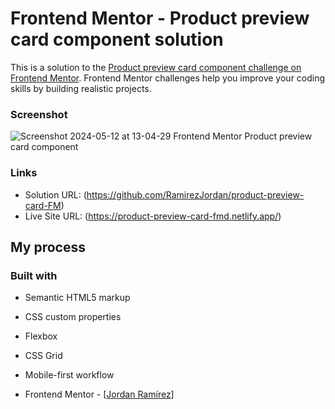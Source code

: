 # Frontend Mentor - Product preview card component solution

This is a solution to the [Product preview card component challenge on Frontend Mentor](https://www.frontendmentor.io/challenges/product-preview-card-component-GO7UmttRfa). Frontend Mentor challenges help you improve your coding skills by building realistic projects. 

### Screenshot

![Screenshot 2024-05-12 at 13-04-29 Frontend Mentor Product preview card component](https://github.com/RamirezJordan/product-preview-card-FM/assets/167382330/fe652fdf-08e6-4995-98b7-7d958f87acef)


### Links

- Solution URL: (https://github.com/RamirezJordan/product-preview-card-FM)
- Live Site URL: (https://product-preview-card-fmd.netlify.app/)

## My process

### Built with

- Semantic HTML5 markup
- CSS custom properties
- Flexbox
- CSS Grid
- Mobile-first workflow

- Frontend Mentor - [[Jordan Ramírez]((https://www.frontendmentor.io/profile/RamirezJordan))]
